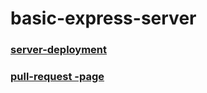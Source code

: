 # basic-express-server


### [server-deployment](https://basic-express-server-repo.onrender.com/)

### [pull-request -page](https://github.com/Mohammad-Aljamal/basic-express-server/pull/1)
